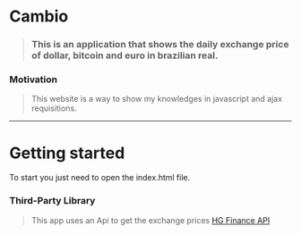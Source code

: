 # Cambio



> ### This is an application that shows the daily exchange price of dollar, bitcoin and euro in brazilian real.


### Motivation 
> This website is a way to show my knowledges in javascript and ajax requisitions.

------------

# Getting started

To start you just need to open the index.html file.

### Third-Party Library
> This app uses an Api to get the exchange prices [HG Finance API](https://hgbrasil.com/status/finance)




